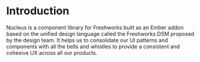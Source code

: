 # Introduction

Nucleus is a component library for Freshworks built as an Ember addon based on the unified design language called the Freshworks DSM proposed by the design team. It helps us to consolidate our UI patterns and components with all the bells and whistles to provide a consistent and cohesive UX across all our products.
